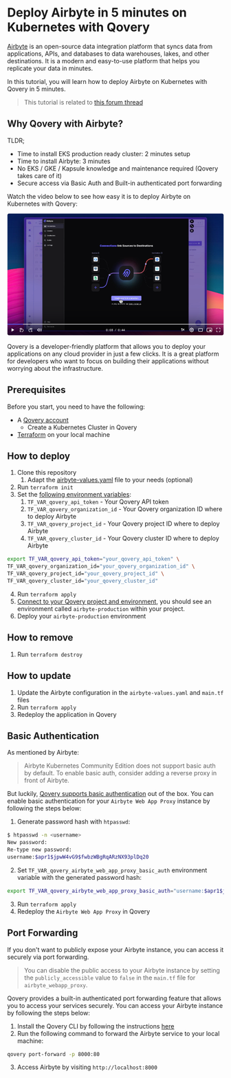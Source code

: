 # Deploy Airbyte in 5 minutes on Kubernetes with Qovery

[Airbyte](https://www.airbyte.com) is an open-source data integration platform that syncs data from applications, APIs, and databases to data warehouses, lakes, and other destinations. It is a modern and easy-to-use platform that helps you replicate your data in minutes.

In this tutorial, you will learn how to deploy Airbyte on Kubernetes with Qovery in 5 minutes.

> This tutorial is related to [this forum thread](https://discuss.qovery.com/t/help-setting-up-airbyte-and-using-kubernetes-secrets/2848)

## Why Qovery with Airbyte?

TLDR;
- Time to install EKS production ready cluster: 2 minutes setup
- Time to install Airbyte: 3 minutes
- No EKS / GKE / Kapsule knowledge and maintenance required (Qovery takes care of it)
- Secure access via Basic Auth and Built-in authenticated port forwarding

Watch the video below to see how easy it is to deploy Airbyte on Kubernetes with Qovery:

[![video](assets/video.png)](https://www.loom.com/share/2052bc83b0cb456fab20a5b25a6389f2)

Qovery is a developer-friendly platform that allows you to deploy your applications on any cloud provider in just a few clicks. It is a great platform for developers who want to focus on building their applications without worrying about the infrastructure.

## Prerequisites

Before you start, you need to have the following:

- A [Qovery account](https://console.qovery.com)
  - Create a Kubernetes Cluster in Qovery
- [Terraform](https://developer.hashicorp.com/terraform/tutorials/aws-get-started/install-cli) on your local machine

## How to deploy

1. Clone this repository
    1. Adapt the [airbyte-values.yaml](airbyte-values.yaml) file to your needs (optional)
2. Run `terraform init`
3. Set the [following environment variables](variables.tf):
    1. `TF_VAR_qovery_api_token` - Your Qovery API token
    2. `TF_VAR_qovery_organization_id` - Your Qovery organization ID where to deploy Airbyte
    3. `TF_VAR_qovery_project_id` - Your Qovery project ID where to deploy Airbyte
    4. `TF_VAR_qovery_cluster_id` - Your Qovery cluster ID where to deploy Airbyte

```bash
export TF_VAR_qovery_api_token="your_qovery_api_token" \
TF_VAR_qovery_organization_id="your_qovery_organization_id" \
TF_VAR_qovery_project_id="your_qovery_project_id" \
TF_VAR_qovery_cluster_id="your_qovery_cluster_id"
```

4. Run `terraform apply`
5. [Connect to your Qovery project and environment](https://console.qovery.com), you should see an environment called `airbyte-production` within your project.
6. Deploy your `airbyte-production` environment

## How to remove

1. Run `terraform destroy`

## How to update

1. Update the Airbyte configuration in the `airbyte-values.yaml` and `main.tf` files
2. Run `terraform apply`
3. Redeploy the application in Qovery

## Basic Authentication

As mentioned by Airbyte:

> Airbyte Kubernetes Community Edition does not support basic auth by default. To enable basic auth, consider adding a reverse proxy in front of Airbyte.

But luckily, [Qovery supports basic authentication](https://hub.qovery.com/docs/using-qovery/configuration/advanced-settings/#networkingressbasic_auth_env_var) out of the box. You can enable basic authentication for your `Airbyte Web App Proxy` instance by following the steps below:
1. Generate password hash with `htpasswd`:
```bash
$ htpasswd -n <username>
New password:
Re-type new password:
username:$apr1$jpwW4vG9$fwbzWBgRqARzNX93plDq20
```
2. Set `TF_VAR_qovery_airbyte_web_app_proxy_basic_auth` environment variable with the generated password hash:
```bash
export TF_VAR_qovery_airbyte_web_app_proxy_basic_auth="username:$apr1$jpwW4vG9$fwbzWBgRqARzNX93plDq20"
```
3. Run `terraform apply`
4. Redeploy the `Airbyte Web App Proxy` in Qovery

## Port Forwarding

If you don't want to publicly expose your Airbyte instance, you can access it securely via port forwarding.

> You can disable the public access to your Airbyte instance by setting the `publicly_accessible` value to `false` in the `main.tf` file for `airbyte_webapp_proxy`. 

Qovery provides a built-in authenticated port forwarding feature that allows you to access your services securely. You can access your Airbyte instance by following the steps below:
1. Install the Qovery CLI by following the instructions [here](https://hub.qovery.com/docs/using-qovery/cli/install/)
2. Run the following command to forward the Airbyte service to your local machine:
```bash
qovery port-forward -p 8000:80
```
3. Access Airbyte by visiting `http://localhost:8000`